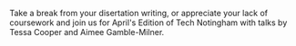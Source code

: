 Take a break from your disertation writing, or appreciate your lack of coursework and join us for April's Edition of Tech Notingham with talks by  Tessa Cooper and Aimee Gamble-Milner.